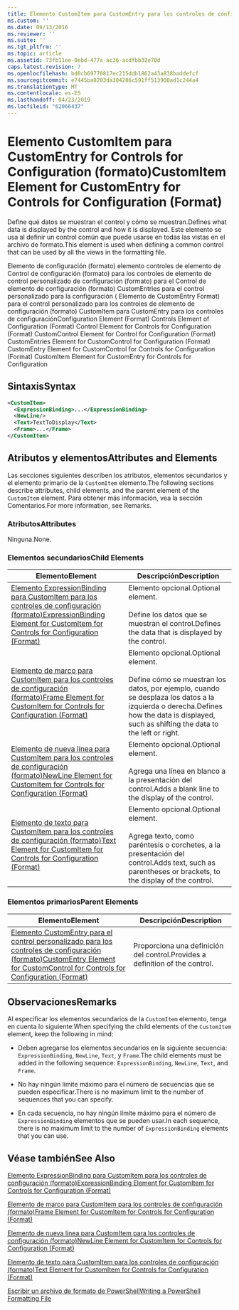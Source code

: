 ```yaml
---
title: Elemento CustomItem para CustomEntry para los controles de configuración (formato) | Microsoft Docs
ms.custom: ''
ms.date: 09/13/2016
ms.reviewer: ''
ms.suite: ''
ms.tgt_pltfrm: ''
ms.topic: article
ms.assetid: 73fb11ee-0ebd-477a-ac36-acdfbb32e70d
caps.latest.revision: 7
ms.openlocfilehash: bd0cb69770817ec215ddb1862a43a838baddefcf
ms.sourcegitcommit: e7445ba8203da304286c591ff513900ad1c244a4
ms.translationtype: MT
ms.contentlocale: es-ES
ms.lasthandoff: 04/23/2019
ms.locfileid: "62066437"
---
```

# <a name="customitem-element-for-customentry-for-controls-for-configuration-format"></a><span data-ttu-id="a036f-102">Elemento CustomItem para CustomEntry for Controls for Configuration (formato)</span><span class="sxs-lookup"><span data-stu-id="a036f-102">CustomItem Element for CustomEntry for Controls for Configuration (Format)</span></span>

<span data-ttu-id="a036f-103">Define qué datos se muestran el control y cómo se muestran.</span><span class="sxs-lookup"><span data-stu-id="a036f-103">Defines what data is displayed by the control and how it is displayed.</span></span> <span data-ttu-id="a036f-104">Este elemento se usa al definir un control común que puede usarse en todas las vistas en el archivo de formato.</span><span class="sxs-lookup"><span data-stu-id="a036f-104">This element is used when defining a common control that can be used by all the views in the formatting file.</span></span>

<span data-ttu-id="a036f-105">Elemento de configuración (formato) elemento controles de elemento de Control de configuración (formato) para los controles de elemento de control personalizado de configuración (formato) para el Control de elemento de configuración (formato) CustomEntries para el control personalizado para la configuración ( Elemento de CustomEntry Format) para el control personalizado para los controles de elemento de configuración (formato) CustomItem para CustomEntry para los controles de configuración</span><span class="sxs-lookup"><span data-stu-id="a036f-105">Configuration Element (Format) Controls Element of Configuration (Format) Control Element for Controls for Configuration (Format) CustomControl Element for Control for Configuration (Format) CustomEntries Element for CustomControl for Configuration (Format) CustomEntry Element for CustomControl for Controls for Configuration (Format) CustomItem Element for CustomEntry for Controls for Configuration</span></span>

## <a name="syntax"></a><span data-ttu-id="a036f-106">Sintaxis</span><span class="sxs-lookup"><span data-stu-id="a036f-106">Syntax</span></span>

```xml
<CustomItem>
  <ExpressionBinding>...</ExpressionBinding>
  <NewLine/>
  <Text>TextToDisplay</Text>
  <Frame>...</Frame>
</CustomItem>
```

## <a name="attributes-and-elements"></a><span data-ttu-id="a036f-107">Atributos y elementos</span><span class="sxs-lookup"><span data-stu-id="a036f-107">Attributes and Elements</span></span>

<span data-ttu-id="a036f-108">Las secciones siguientes describen los atributos, elementos secundarios y el elemento primario de la `CustomItem` elemento.</span><span class="sxs-lookup"><span data-stu-id="a036f-108">The following sections describe attributes, child elements, and the parent element of the `CustomItem` element.</span></span> <span data-ttu-id="a036f-109">Para obtener más información, vea la sección Comentarios.</span><span class="sxs-lookup"><span data-stu-id="a036f-109">For more information, see Remarks.</span></span>

### <a name="attributes"></a><span data-ttu-id="a036f-110">Atributos</span><span class="sxs-lookup"><span data-stu-id="a036f-110">Attributes</span></span>

<span data-ttu-id="a036f-111">Ninguna.</span><span class="sxs-lookup"><span data-stu-id="a036f-111">None.</span></span>

### <a name="child-elements"></a><span data-ttu-id="a036f-112">Elementos secundarios</span><span class="sxs-lookup"><span data-stu-id="a036f-112">Child Elements</span></span>

|<span data-ttu-id="a036f-113">Elemento</span><span class="sxs-lookup"><span data-stu-id="a036f-113">Element</span></span>|<span data-ttu-id="a036f-114">Descripción</span><span class="sxs-lookup"><span data-stu-id="a036f-114">Description</span></span>|
|-------------|-----------------|
|[<span data-ttu-id="a036f-115">Elemento ExpressionBinding para CustomItem para los controles de configuración (formato)</span><span class="sxs-lookup"><span data-stu-id="a036f-115">ExpressionBinding Element for CustomItem for Controls for Configuration (Format)</span></span>](./expressionbinding-element-for-customitem-for-controls-for-configuration-format.md)|<span data-ttu-id="a036f-116">Elemento opcional.</span><span class="sxs-lookup"><span data-stu-id="a036f-116">Optional element.</span></span><br /><br /> <span data-ttu-id="a036f-117">Define los datos que se muestran el control.</span><span class="sxs-lookup"><span data-stu-id="a036f-117">Defines the data that is displayed by the control.</span></span>|
|[<span data-ttu-id="a036f-118">Elemento de marco para CustomItem para los controles de configuración (formato)</span><span class="sxs-lookup"><span data-stu-id="a036f-118">Frame Element for CustomItem for Controls for Configuration (Format)</span></span>](./frame-element-for-customitem-for-controls-for-configuration-format.md)|<span data-ttu-id="a036f-119">Elemento opcional.</span><span class="sxs-lookup"><span data-stu-id="a036f-119">Optional element.</span></span><br /><br /> <span data-ttu-id="a036f-120">Define cómo se muestran los datos, por ejemplo, cuando se desplaza los datos a la izquierda o derecha.</span><span class="sxs-lookup"><span data-stu-id="a036f-120">Defines how the data is displayed, such as shifting the data to the left or right.</span></span>|
|[<span data-ttu-id="a036f-121">Elemento de nueva línea para CustomItem para los controles de configuración (formato)</span><span class="sxs-lookup"><span data-stu-id="a036f-121">NewLine Element for CustomItem for Controls for Configuration (Format)</span></span>](./newline-element-for-customitem-for-controls-for-configuration-format.md)|<span data-ttu-id="a036f-122">Elemento opcional.</span><span class="sxs-lookup"><span data-stu-id="a036f-122">Optional element.</span></span><br /><br /> <span data-ttu-id="a036f-123">Agrega una línea en blanco a la presentación del control.</span><span class="sxs-lookup"><span data-stu-id="a036f-123">Adds a blank line to the display of the control.</span></span>|
|[<span data-ttu-id="a036f-124">Elemento de texto para CustomItem para los controles de configuración (formato)</span><span class="sxs-lookup"><span data-stu-id="a036f-124">Text Element for CustomItem for Controls for Configuration (Format)</span></span>](./text-element-for-customitem-for-controls-for-configuration-format.md)|<span data-ttu-id="a036f-125">Elemento opcional.</span><span class="sxs-lookup"><span data-stu-id="a036f-125">Optional element.</span></span><br /><br /> <span data-ttu-id="a036f-126">Agrega texto, como paréntesis o corchetes, a la presentación del control.</span><span class="sxs-lookup"><span data-stu-id="a036f-126">Adds text, such as parentheses or brackets, to the display of the control.</span></span>|

### <a name="parent-elements"></a><span data-ttu-id="a036f-127">Elementos primarios</span><span class="sxs-lookup"><span data-stu-id="a036f-127">Parent Elements</span></span>

|<span data-ttu-id="a036f-128">Elemento</span><span class="sxs-lookup"><span data-stu-id="a036f-128">Element</span></span>|<span data-ttu-id="a036f-129">Descripción</span><span class="sxs-lookup"><span data-stu-id="a036f-129">Description</span></span>|
|-------------|-----------------|
|[<span data-ttu-id="a036f-130">Elemento CustomEntry para el control personalizado para los controles de configuración (formato)</span><span class="sxs-lookup"><span data-stu-id="a036f-130">CustomEntry Element for CustomControl for Controls for Configuration (Format)</span></span>](./customentry-element-for-customcontrol-for-controls-for-configuration-format.md)|<span data-ttu-id="a036f-131">Proporciona una definición del control.</span><span class="sxs-lookup"><span data-stu-id="a036f-131">Provides a definition of the control.</span></span>|

## <a name="remarks"></a><span data-ttu-id="a036f-132">Observaciones</span><span class="sxs-lookup"><span data-stu-id="a036f-132">Remarks</span></span>

<span data-ttu-id="a036f-133">Al especificar los elementos secundarios de la `CustomItem` elemento, tenga en cuenta lo siguiente:</span><span class="sxs-lookup"><span data-stu-id="a036f-133">When specifying the child elements of the `CustomItem` element, keep the following in mind:</span></span>

- <span data-ttu-id="a036f-134">Deben agregarse los elementos secundarios en la siguiente secuencia: `ExpressionBinding`, `NewLine`, `Text`, y `Frame`.</span><span class="sxs-lookup"><span data-stu-id="a036f-134">The child elements must be added in the following sequence: `ExpressionBinding`, `NewLine`, `Text`, and `Frame`.</span></span>

- <span data-ttu-id="a036f-135">No hay ningún límite máximo para el número de secuencias que se pueden especificar.</span><span class="sxs-lookup"><span data-stu-id="a036f-135">There is no maximum limit to the number of sequences that you can specify.</span></span>

- <span data-ttu-id="a036f-136">En cada secuencia, no hay ningún límite máximo para el número de `ExpressionBinding` elementos que se pueden usar.</span><span class="sxs-lookup"><span data-stu-id="a036f-136">In each sequence, there is no maximum limit to the number of `ExpressionBinding` elements that you can use.</span></span>

## <a name="see-also"></a><span data-ttu-id="a036f-137">Véase también</span><span class="sxs-lookup"><span data-stu-id="a036f-137">See Also</span></span>

[<span data-ttu-id="a036f-138">Elemento ExpressionBinding para CustomItem para los controles de configuración (formato)</span><span class="sxs-lookup"><span data-stu-id="a036f-138">ExpressionBinding Element for CustomItem for Controls for Configuration (Format)</span></span>](./expressionbinding-element-for-customitem-for-controls-for-configuration-format.md)

[<span data-ttu-id="a036f-139">Elemento de marco para CustomItem para los controles de configuración (formato)</span><span class="sxs-lookup"><span data-stu-id="a036f-139">Frame Element for CustomItem for Controls for Configuration (Format)</span></span>](./frame-element-for-customitem-for-controls-for-configuration-format.md)

[<span data-ttu-id="a036f-140">Elemento de nueva línea para CustomItem para los controles de configuración (formato)</span><span class="sxs-lookup"><span data-stu-id="a036f-140">NewLine Element for CustomItem for Controls for Configuration (Format)</span></span>](./newline-element-for-customitem-for-controls-for-configuration-format.md)

[<span data-ttu-id="a036f-141">Elemento de texto para CustomItem para los controles de configuración (formato)</span><span class="sxs-lookup"><span data-stu-id="a036f-141">Text Element for CustomItem for Controls for Configuration (Format)</span></span>](./text-element-for-customitem-for-controls-for-configuration-format.md)

[<span data-ttu-id="a036f-142">Escribir un archivo de formato de PowerShell</span><span class="sxs-lookup"><span data-stu-id="a036f-142">Writing a PowerShell Formatting File</span></span>](./writing-a-powershell-formatting-file.md)
